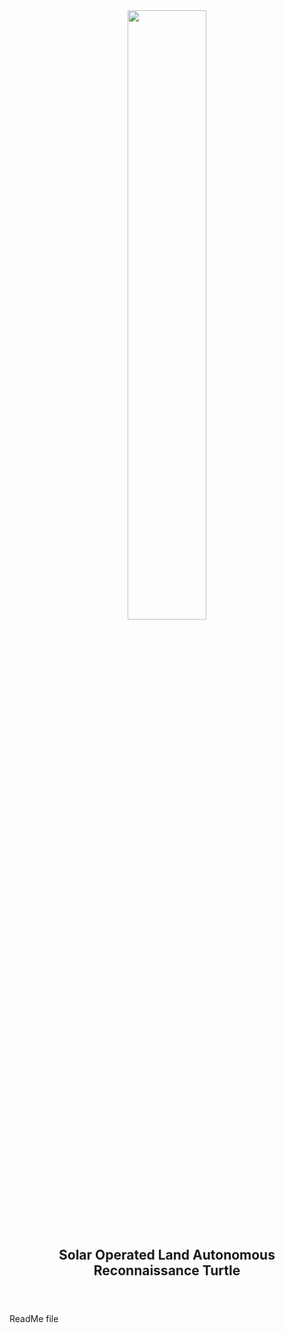 <header>
  <div>
    <image style = "width: 50%; height: auto;" src = https://github.com/Shoeaways/Solar-Turtle/blob/Production-Tested/Solar%20Turtle%20Website/Images/SolarTurtle.ico>
  </div>
  <h2>
    Solar Operated Land Autonomous Reconnaissance Turtle
  </h2>
</header>

ReadMe file
